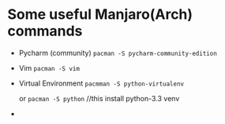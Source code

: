 Some useful Manjaro(Arch) commands
==================================

- Pycharm (community) 
  `pacman -S pycharm-community-edition`
- Vim
  `pacman -S vim`
- Virtual Environment
  `pacmman -S python-virtualenv`
  
    or
  `pacman -S python`    //this install python-3.3 venv
- 
